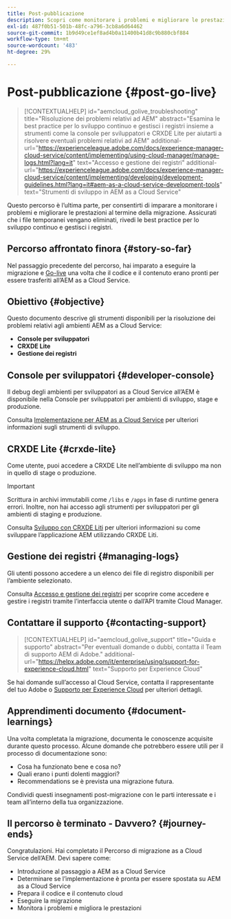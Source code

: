 ```yaml
---
title: Post-pubblicazione
description: Scopri come monitorare i problemi e migliorare le prestazioni
exl-id: 487f0b51-501b-48fc-a796-3cb8a6d64462
source-git-commit: 1b9d49ce1ef8ad4b0a11400b41d8c9b880cbf884
workflow-type: tm+mt
source-wordcount: '483'
ht-degree: 29%

---
```


# Post-pubblicazione {#post-go-live}

>[!CONTEXTUALHELP]
>id="aemcloud_golive_troubleshooting"
>title="Risoluzione dei problemi relativi ad AEM"
>abstract="Esamina le best practice per lo sviluppo continuo e gestisci i registri insieme a strumenti come la console per sviluppatori e CRXDE Lite per aiutarti a risolvere eventuali problemi relativi ad AEM"
>additional-url="https://experienceleague.adobe.com/docs/experience-manager-cloud-service/content/implementing/using-cloud-manager/manage-logs.html?lang=it" text="Accesso e gestione dei registri"
>additional-url="https://experienceleague.adobe.com/docs/experience-manager-cloud-service/content/implementing/developing/development-guidelines.html?lang=it#aem-as-a-cloud-service-development-tools" text="Strumenti di sviluppo in AEM as a Cloud Service"

Questo percorso è l’ultima parte, per consentirti di imparare a monitorare i problemi e migliorare le prestazioni al termine della migrazione. Assicurati che i file temporanei vengano eliminati, rivedi le best practice per lo sviluppo continuo e gestisci i registri.

## Percorso affrontato finora {#story-so-far}

Nel passaggio precedente del percorso, hai imparato a eseguire la migrazione e [Go-live](/help/journey-migration/go-live.md) una volta che il codice e il contenuto erano pronti per essere trasferiti all’AEM as a Cloud Service.

## Obiettivo {#objective}

Questo documento descrive gli strumenti disponibili per la risoluzione dei problemi relativi agli ambienti AEM as a Cloud Service:

* **Console per sviluppatori**
* **CRXDE Lite**
* **Gestione dei registri**

## Console per sviluppatori {#developer-console}

Il debug degli ambienti per sviluppatori as a Cloud Service all’AEM è disponibile nella Console per sviluppatori per ambienti di sviluppo, stage e produzione.

Consulta [Implementazione per AEM as a Cloud Service](/help/implementing/developing/introduction/development-guidelines.md#aem-as-a-cloud-service-development-tools) per ulteriori informazioni sugli strumenti di sviluppo.

## CRXDE Lite {#crxde-lite}

Come utente, puoi accedere a CRXDE Lite nell’ambiente di sviluppo ma non in quello di stage o produzione.

>[!IMPORTANT]
>Scrittura in archivi immutabili come `/libs` e `/apps` in fase di runtime genera errori. Inoltre, non hai accesso agli strumenti per sviluppatori per gli ambienti di staging e produzione.

Consulta [Sviluppo con CRXDE Liti](/help/implementing/developing/tools/crxde.md) per ulteriori informazioni su come sviluppare l’applicazione AEM utilizzando CRXDE Liti.

## Gestione dei registri {#managing-logs}

Gli utenti possono accedere a un elenco dei file di registro disponibili per l’ambiente selezionato.

Consulta [Accesso e gestione dei registri](/help/implementing/cloud-manager/manage-logs.md) per scoprire come accedere e gestire i registri tramite l’interfaccia utente o dall’API tramite Cloud Manager.

## Contattare il supporto  {#contacting-support}

>[!CONTEXTUALHELP]
>id="aemcloud_golive_support"
>title="Guida e supporto"
>abstract="Per eventuali domande o dubbi, contatta il Team di supporto AEM di Adobe."
>additional-url="https://helpx.adobe.com/it/enterprise/using/support-for-experience-cloud.html" text="Supporto per Experience Cloud"

Se hai domande sull’accesso al Cloud Service, contatta il rappresentante del tuo Adobe o [Supporto per Experience Cloud](https://helpx.adobe.com/it/enterprise/using/support-for-experience-cloud.html) per ulteriori dettagli.

## Apprendimenti documento {#document-learnings}

Una volta completata la migrazione, documenta le conoscenze acquisite durante questo processo. Alcune domande che potrebbero essere utili per il processo di documentazione sono:

* Cosa ha funzionato bene e cosa no?
* Quali erano i punti dolenti maggiori?
* Recommendations se è prevista una migrazione futura.

Condividi questi insegnamenti post-migrazione con le parti interessate e i team all’interno della tua organizzazione.

## Il percorso è terminato - Davvero? {#journey-ends}

Congratulazioni. Hai completato il Percorso di migrazione as a Cloud Service dell’AEM. Devi sapere come:

* Introduzione al passaggio a AEM as a Cloud Service
* Determinare se l’implementazione è pronta per essere spostata su AEM as a Cloud Service
* Prepara il codice e il contenuto cloud
* Eseguire la migrazione
* Monitora i problemi e migliora le prestazioni
